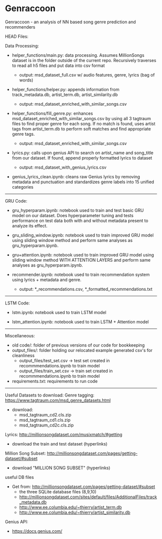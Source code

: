 # Genraccoon
Genraccoon - an analysis of NN based song genre prediction and recommenders

HEAD
Files:

Data Processing:
- helper_functions/main.py: data processing. Assumes MillionSongs dataset is in the folder outside of the current repo. Recursively traverses to read all h5 files and put data into csv format
	- output: msd_dataset_full.csv w/ audio features, genre, lyrics (bag of words)

- helper_functions/helper.py: appends information from track_metadata.db, artist_term.db, artist_similarity.db
	- output: msd_dataset_enriched_with_similar_songs.csv

- helper_functions/fill_genre.py: enhances msd_dataset_enriched_with_similar_songs.csv by using all 3 tagtraum files to find proper genre for each song. If no match is found, uses artist tags from artist_term.db to perform soft matches and find appropriate genre tags.
	- output: msd_dataset_enriched_with_similar_songs.csv

 - lyrics.py: calls upon genius API to search on artist_name and song_title from our dataset. If found, append properly formatted lyrics to dataset
	- output: msd_dataset_with_genius_lyrics.csv

 - genius_lyrics_clean.ipynb: cleans raw Genius lyrics by removing metadata and punctuation and standardizes genre labels into 15 unified categories

-------------------------------------------------------------

GRU Code: 
- gru_hyperparam.ipynb: notebook used to train and test basic GRU model on our dataset. Does hyperparameter tuning and tests performance on test data both with and without metadata present to analyze its effect.

- gru_sliding_window.ipynb: notebook used to train improved GRU model using sliding window method and perform same analyses as gru_hyperparam.ipynb.

- gru+attention.ipynb: notebook used to train improved GRU model using sliding window method WITH ATTENTION LAYERS and perform same analyses as gru_hyperparam.ipynb.

- recommender.ipynb: notebook used to train recommendation system using lyrics + metadata and genre.
	- output: *_recommendations.csv, *_formatted_recommendations.txt
-------------------------------------------------------------

LSTM Code:
- lstm.ipynb: notebook used to train LSTM model

- lstm_attention.ipynb: notebook used to train LSTM + Attention model


-------------------------------------------------------------

Miscellaneous:
- old code/: folder of previous versions of our code for bookkeeping
- output_files/: folder holding our relocated example generated csv's for cleanliness
	- output_files/test_set.csv -> test set created in recommmendations.ipynb to train model
	- output_files/train_set.csv -> train set created in recommmendations.ipynb to train model
- requirements.txt: requirements to run code

------------------------------------------------------------------------------------------------------------------------

Useful Datasets to download:
Genre tagging: https://www.tagtraum.com/msd_genre_datasets.html 
- download:
	- msd_tagtraum_cd2.cls.zip
   	- msd_tagtraum_cd1.cls.zip
   	- msd_tagtraum_cd2c.cls.zip

Lyrics: http://millionsongdataset.com/musixmatch/#getting
- download the train and test dataset (hyperlinks)

Million Song Subset: http://millionsongdataset.com/pages/getting-dataset/#subset
- download "MILLION SONG SUBSET" (hyperlinks)

useful DB files
- Get from: http://millionsongdataset.com/pages/getting-dataset/#subset
  	- the three SQLite database files (8,9,10)
  	- http://millionsongdataset.com/sites/default/files/AdditionalFiles/track_metadata.db
  	- http://www.ee.columbia.edu/~thierry/artist_term.db
  	- http://www.ee.columbia.edu/~thierry/artist_similarity.db
 
Genius API:
- https://docs.genius.com/


 


